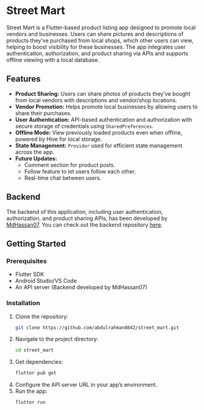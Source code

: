# Street Mart

Street Mart is a Flutter-based product listing app designed to promote local vendors and businesses. Users can share pictures and descriptions of products they’ve purchased from local shops, which other users can view, helping to boost visibility for these businesses. The app integrates user authentication, authorization, and product sharing via APIs and supports offline viewing with a local database.

## Features

- **Product Sharing:** Users can share photos of products they've bought from local vendors with descriptions and vendor/shop locations.
- **Vendor Promotion:** Helps promote local businesses by allowing users to share their purchases.
- **User Authentication:** API-based authentication and authorization with secure storage of credentials using `SharedPreferences`.
- **Offline Mode:** View previously loaded products even when offline, powered by Hive for local storage.
- **State Management:** `Provider` used for efficient state management across the app.
- **Future Updates:**
  - Comment section for product posts.
  - Follow feature to let users follow each other.
  - Real-time chat between users.

## Backend

The backend of this application, including user authentication, authorization, and product sharing APIs, has been developed by [MdHassan07](https://github.com/MohammedHassan07/). You can check out the backend repository [here](https://github.com/MohammedHassan07/local-vendors).

## Getting Started

### Prerequisites

- Flutter SDK
- Android Studio/VS Code
- An API server (Backend developed by MdHassan07)

### Installation

1. Clone the repository:
   ```bash
   git clone https://github.com/abdulrahman0842/street_mart.git
2. Navigate to the project directory:
   ```bash
   cd street_mart
3. Get dependencies:
   ```bash
   flutter pub get
5. Configure the API server URL in your app’s environment.
6. Run the app:
   ```bash
   flutter run
